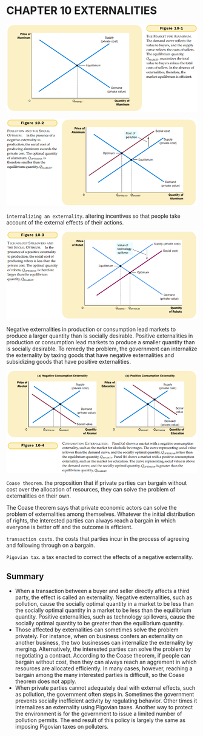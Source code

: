 # CHAPTER 10 EXTERNALITIES



![10_1](res/10_1.png)

![10_2](res/10_2.png)

`internalizing an externality`. altering incentives so that people take account of the external effects of their actions.

![10_3](res/10_3.png)

Negative externalities in production or consumption lead markets to produce a larger quantity than is socially desirable. Positive externalities in production or consumption lead markets to produce a smaller quantity than is socially desirable. To remedy the problem, the government can internalize the externality by taxing goods that have negative externalities and subsidizing goods that have positive externalities.

![10_4](res/10_4.png)

`Coase theorem`. the proposition that if private parties can bargain without cost over the allocation of resources, they can solve the problem of externalities on their own.

The Coase theorem says that private economic actors can solve the problem of externalities among themselves. Whatever the initial distribution of rights, the interested parties can always reach a bargain in which everyone is better off and the outcome is efficient.

`transaction costs`. the costs that parties incur in the process of agreeing and following through on a bargain.

`Pigovian tax`. a tax enacted to correct the effects of a negative externality.



## Summary

- When a transaction between a buyer and seller directly affects a third party, the effect is called an externality. Negative externalities, such as pollution, cause the socially optimal quantity in a market to be less than the socially optimal quantity in a market to be less than the equilibrium quantity. Positive externalities, such as technology spillovers, cause the socially optimal quantity to be greater than the equilibrium quantity.
- Those affected by externalities can sometimes solve the problem privately. For instance, when on business confers an externality on another business, the two businesses can internalize the externality by merging. Alternatively, the interested parties can solve the problem by negotiating a contract. According to the Coase theorem, if people can bargain without cost, then they can always reach an aggrement in which resources are allocated efficiently. In many cases, however, reaching a bargain among the many interested parties is difficult, so the Coase theorem does not apply.
- When private parties cannot adequately deal with external effects, such as pollution, the government often steps in. Sometimes the government prevents socially inefficient activity by regulating behavior. Other times it internalizes an externality using Pigovian taxes. Another way to protect the environment is for the government to issue a limited number of pollution permits. The end result of this policy is largely the same as imposing Pigovian taxes on polluters.